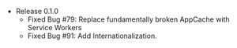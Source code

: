 * Release 0.1.0
	* Fixed Bug #79: Replace fundamentally broken AppCache with Service Workers
	* Fixed Bug #91: Add Internationalization.
